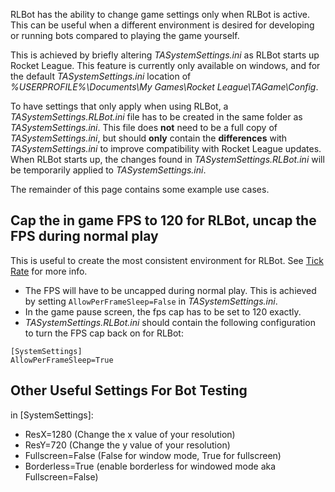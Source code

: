 RLBot has the ability to change game settings only when RLBot is active. This can be useful when a different environment is desired for developing or running bots compared to playing the game yourself.

This is achieved by briefly altering *TASystemSettings.ini* as RLBot starts up Rocket League. This feature is currently only available on windows, and for the default *TASystemSettings.ini* location of *%USERPROFILE%\Documents\My Games\Rocket League\TAGame\Config*.

To have settings that only apply when using RLBot, a *TASystemSettings.RLBot.ini* file has to be created in the same folder as *TASystemSettings.ini*. This file does **not** need to be a full copy of *TASystemSettings.ini*, but should **only** contain the **differences** with *TASystemSettings.ini* to improve compatibility with Rocket League updates. When RLBot starts up, the changes found in *TASystemSettings.RLBot.ini* will be temporarily applied to *TASystemSettings.ini*.

The remainder of this page contains some example use cases.

## Cap the in game FPS to 120 for RLBot, uncap the FPS during normal play
This is useful to create the most consistent environment for RLBot. See [Tick Rate](/tick-rate) for more info.
* The FPS will have to be uncapped during normal play. This is achieved by setting `AllowPerFrameSleep=False` in *TASystemSettings.ini*.
* In the game pause screen, the fps cap has to be set to 120 exactly.
* *TASystemSettings.RLBot.ini* should contain the following configuration to turn the FPS cap back on for RLBot:
```
[SystemSettings]
AllowPerFrameSleep=True
```

## Other Useful Settings For Bot Testing
in [SystemSettings]:
* ResX=1280 (Change the x value of your resolution)
* ResY=720 (Change the y value of your resolution)
* Fullscreen=False (False for window mode, True for fullscreen)
* Borderless=True (enable borderless for windowed mode aka Fullscreen=False)